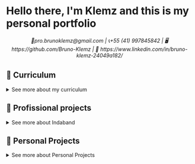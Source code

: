 # Hello there, I'm Klemz and this is my personal portfolio

<h6 align="center"> 📝pro.brunoklemz@gmail.com | 📞+55 (41) 997845842 | 🖥️ https://github.com/Bruno-Klemz | 🔗 https://www.linkedin.com/in/bruno-klemz-24049a182/
  
## 📄 Curriculum
<details> 
<summary>See more about my curriculum</summary>
<br/>  
  
### About Me

Hi, my name is Bruno, but feel free to call me Klemz. I'm a flexible person, always focused on helping those around me because I truly believe we can grow much more together.

My main focus is mobile development using the cross-platform Flutter framework, building apps for both Android and iOS. I'm currently aiming to become a tech lead in the near future, so I'm constantly improving my skills, especially with the Dart + Flutter stack. I'm also learning Golang to deepen my understanding of the entire mobile app development lifecycle.

### Experience
  
>### 🧑‍💻 Flutter Developer at Indaband
>#### OCT 2022 - Present | Remote  
>Currently working at a startup developing an app for music lovers, with over **800k registered users**. The app allows remote collaboration to create music hits and build communities.  
>Daily responsibilities include:
>- Using **Clean Architecture**: From UI (Presenter) and BLoC (business logic) to Use Cases and Repository layers.
>- Using Hive to save infos locally on cache
>- Consuming **REST APIs** developed in Golang for chat and general operations.
>- Building complex UIs based on **Figma** designs.
>- Writing **unit tests** for all logic and UI layers.
>Also contributing ideas and improvements to the overall structure of the app.

>### 🧑‍💻 Flutter Developer at Smart Go WMS (Warehouse Management System)
>#### APR 2022 - OCT 2022 | On-site  
>- Developed mobile-first screens to manage stock, order picking, and warehouse transfers  
>- Translated manual logistics processes into efficient digital workflows  
>- Implemented Clean Architecture and BLoC for maintainable and testable code  
>- Integrated REST APIs for real-time inventory and order updates  
>- Used Hive for offline caching of warehouse data    
>- Participated in version control using Git 

>### 🚙 Renault Brazil
>### OCT 2021 - APR 2022 | Ayrton Senna Complex, São José dos Pinhais, Brazil
>At Renault, I developed applications as a final part of projects focused on production line cars. Working individually, I learned to use BLoC as a design pattern in addition to state management, Firebase Auth API consumption, HTTP requests for database operations and also the prototyping and code development of the application screens.

>### 🧑‍🤝‍🧑 Startup
>#### JAN 2021 - NOV 2022 | BuffSpot
>As it is a two-member startup, I participated in the entire idea development process, from the ideation of the business, conversations with external stakeholders, code development to the company's marketing. During the process, I learned how to create and design an idea based on agile development concepts with a focus on MVP. Methodologies such as Scrum, Sprint and Kanban were used to organize the workflow

### Skills
  
| **General Coding Skills**        | **Dart/Flutter Skills**         | **Complementary Skills**       | **Soft Skills**                        |
|----------------------------------|---------------------------------|--------------------------------|----------------------------------------|
| Object-Oriented Programming      | BLoC & Cubit State Management   | Figma                          | Empathy                                |
| Clean Architecture               | REST API Consumption            | Git & GitHub                   | Critical Thinking                      |
| MVVM Architecture                | JSON Parsing & Serialization    | Agile (Scrum, Kanban)          | Fast Learner                           |
| Unit Testing (features & UI)     | Hive (Offline Caching)          | CI/CD (Basic Understanding)    | Adaptability in Different Scenarios    |
| Integration with external APIs   | Dio (HTTP Client)               | Firebase                       | Problem Solving                        |
| SOLID Principles                 | Routing (Navigator 2.0)         | Clear Communication            | Team Collaboration                     |
| Version Control (Git)            | Custom Widgets & Animations     | Conflict Management            |                                        |
| Debugging & Code Optimization    | Internationalization (l10n)     |                                |                                        |


### Education
>### Control and Automation Engineering
>#### FEB 2017 - JUL 2023 | PUCPR Curitiba, Brazil
>My focus in control and automation engineering has always been the scope of software development, here I mainly learned about some software engineering principles, imperative and object-oriented programming, data structure, SQL databases and distributed systems (besides of course a lot engineering calculation).

</details>
  
## 🎵 Profissional projects
<details>
    
<summary>See more about Indaband</summary>
<br/>

#### Circles and Feed

- **Circles** is a feature focused on creating organic communities.  
- In the **Feed**, users can interact with other artists and apply two filters: **Shuffle** and **Hide viewed sessions**.  
- It also includes the **Quick Peek** feature, where the feed displays a 15-second preview centered in the middle of the video, allowing for faster content discovery.

<p align="center">
  <img src="https://github.com/user-attachments/assets/59a63b7a-ce7a-4523-8c43-a971547be4d8" width="30%" alt="GIF 1"/>
</p>

#### Collections

- **Collections** is a feature that allows users to filter sessions (videos) through two main tabs: **Posts/Reposts** and **Playlists**.  
- In the **Posts/Reposts** tab, users can refine the view using sub-filters: **All**, **Posts**, and **Reposts**.  
- In the **Playlists** tab, it’s possible to manage and organize sessions by adding new ones to custom playlists.

<p align="center">
  <img src="https://github.com/user-attachments/assets/0d6841dd-98e3-4c29-a6ea-d651b6cb394f" width="30%" alt="GIF 2"/>
</p>

#### Monetization

- This feature starts with a **bottom sheet** displaying the user's current balance along with **eight different transfer options**.
- If the user wishes to top up, there's a dedicated **Recharge** button.
- By tapping it, the user is redirected to a screen with multiple **recharge methods**, making it easy to add credits to their account.

<p align="center">
  <img src="https://github.com/user-attachments/assets/1076974a-3b81-41ea-923c-b555563cbe45" width="30%" alt="GIF 1"/>
</p>
  
#### 📊 Project Impact and Tech Stack

- 📈 The app reached **over 800,000 registered users**.
- 🔁 **User retention saw a major turnaround** — instead of **losing 6% of users per month**, the app now **gains 10% new users monthly** after the launch of key features such as **Circles**, **Quick Peek**, and **Monetization**.

**Technologies & Tools Used:**
- 💙 Flutter (Android & iOS)
- 🧠 BLoC for state management
- 🧱 Clean Architecture (UI → BLoC → Usecases → Repository)
- 🌐 REST API integration (Dio)
- 🧪 Unit tests for business logic and UI
- 🧰 Hive for local storage

</details>

## 🧔 Personal Projects
<details>
    
<summary>See more about Personal Projects</summary>
<br/>
     
### 🏋️‍♂️ Fit Track - Gym training companion ([GitHub](https://github.com/Bruno-Klemz/FitTrack))
<p align="center">
<img src="https://github.com/user-attachments/assets/7ad07c0c-5e59-4e72-b75d-39f46534a5fb" 
     width="250" 
     height="527.778" >
  </p>
<br/>

### Resume

**Fit Track** is a Flutter-based mobile application designed to assist users in organizing their workout and diet routines. The app delivers personalized training recommendations by integrating with the **Wger API**, providing relevant exercises based on user preferences such as time availability, difficulty level, and fitness goals.

### 🔍 Key Features
- 🎯 **Personalized Workout Plans**  
  Users receive dynamic exercise suggestions using filters like body focus, duration, difficulty, and available equipment.

- 📂 **Offline Caching**  
  Exercises are cached locally using **Hive**, improving performance and accessibility without internet connection.

- ✅ **Daily Training Flow**  
  A clean and responsive interface where users can check off completed exercises using a compact "Done" button.

- 🎨 **Modern UI**  
  Thoughtfully designed interface using Flutter’s theming system with clean typography (`labelMedium`, `bodyLarge`, etc.), badges for equipment tags, and animated expandable tiles for each exercise.

- 🌐 **Wger API Integration**  
  Exercises, muscle groups, categories, and translations are all fetched from the Wger API with support for language selection.

### ⚙️ Technologies Used

- Flutter + Dart
- Hive for local storage
- Dio for HTTP requests
- BLoC for state management
- Clean Architecture structure
- Integration with Wger REST API
- Dependency injection
 
### Personal development
## 🌱 Personal Development

Working on the **Fit Track** project has significantly contributed to my personal and professional growth. Throughout the development process, I had the opportunity to deepen my expertise in Flutter and architectural patterns such as Clean Architecture and BLoC. This experience helped me structure scalable and maintainable code while also reinforcing good practices in modularization and state management.

Moreover, I improved my ability to integrate and consume external RESTful APIs, particularly through the dynamic use of the Wger API. This sharpened my skills in filtering, parsing, and handling asynchronous data, as well as managing localized content using translation support.

Lastly, the project enhanced my self-discipline and problem-solving skills, as I worked independently to build and refine all major features—from backend logic to frontend animations. It was a valuable journey of continuous learning, technical refinement, and creative exploration.

</details>
